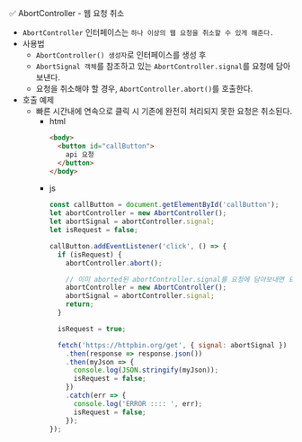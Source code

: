 ✅ AbortController - 웹 요청 취소

* `AbortController` 인터페이스는 `하나 이상의 웹 요청을 취소할 수 있게 해준다.`
* 사용법
  * `AbortController() 생성자`로 인터페이스를 생성 후
  * `AbortSignal 객체`를 참조하고 있는 `AbortController.signal`를 요청에 담아 보낸다.
  * 요청을 취소해야 할 경우, `AbortController.abort()`를 호출한다.
* 호출 예제
  * 빠른 시간내에 연속으로 클릭 시 기존에 완전히 처리되지 못한 요청은 취소된다.
    * html
      ```html
      <body>
        <button id="callButton">
          api 요청
        </button>
      </body>
      ```
    * js
      ```js
      const callButton = document.getElementById('callButton');
      let abortController = new AbortController();
      let abortSignal = abortController.signal;
      let isRequest = false;

      callButton.addEventListener('click', () => {
        if (isRequest) {
          abortController.abort();

          // 이미 aborted된 abortController.signal를 요청에 담아보내면 요청은 무조건 거절된다.
          abortController = new AbortController();
          abortSignal = abortController.signal;
          return;
        }

        isRequest = true;

        fetch('https://httpbin.org/get', { signal: abortSignal })
          .then(response => response.json())
          .then(myJson => {
            console.log(JSON.stringify(myJson));
            isRequest = false;
          })
          .catch(err => {
            console.log('ERROR :::: ', err);
            isRequest = false;
          });
      });
      ```